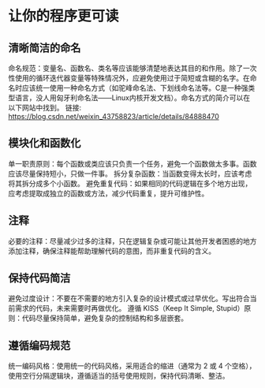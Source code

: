 # 让你的程序更可读

## 清晰简洁的命名
命名规范：变量名、函数名、类名等应该能够清楚地表达其目的和作用。除了一次性使用的循环迭代器变量等特殊情况外，应避免使用过于简短或含糊的名字。在命名时应该统一使用一种命名方式（如驼峰命名法、下划线命名法等。C是一种强类型语言，没人用匈牙利命名法——Linux内核开发文档）。命名方式的简介可以在以下网站中找到。
链接: https://blog.csdn.net/weixin_43758823/article/details/84888470
## 模块化和函数化
单一职责原则：每个函数或类应该只负责一个任务，避免一个函数做太多事。函数应该尽量保持短小，只做一件事。
拆分复杂函数：当函数变得太长时，应该考虑将其拆分成多个小函数。
避免重复代码：如果相同的代码逻辑在多个地方出现，应考虑提取成独立的函数或方法，减少代码重复，提升可维护性。
## 注释
必要的注释：尽量减少过多的注释，只在逻辑复杂或可能让其他开发者困惑的地方添加注释，确保注释能帮助理解代码的意图，而非重复代码的含义。
## 保持代码简洁
避免过度设计：不要在不需要的地方引入复杂的设计模式或过早优化。写出符合当前需求的代码，未来需要时再做优化。
遵循 KISS（Keep It Simple, Stupid）原则：代码尽量保持简单，避免复杂的控制结构和多层嵌套。
## 遵循编码规范
统一编码风格：使用统一的代码风格，采用适合的缩进（通常为 2 或 4 个空格），使用空行分隔逻辑块，遵循适当的括号使用规则，保持代码清晰、整洁。

